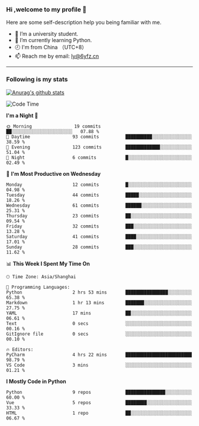 ### Hi ,welcome to my profile 👋
Here are some self-description help you being familiar with me.
<!--
**liuyunfz/liuyunfz** is a ✨ _special_ ✨ repository because its `README.md` (this file) appears on your GitHub profile.
- 👯 I’m looking to collaborate on ...
- 🤔 I’m looking for help with ...
Here are some ideas to get you started:
-->
- 🏫 I’m a university student.
- 💪 I’m currently learning Python.
- 🕗 I'm from China （UTC+8）
- 📫 Reach me by email: [ly@6yfz.cn](mailto:ly@6yfz.cn)
  
---
### Following is my stats
  
[![Anurag's github stats](https://github-readme-stats.vercel.app/api?username=liuyunfz)](https://github.com/anuraghazra/github-readme-stats)
  
<!--START_SECTION:waka-->
![Code Time](http://img.shields.io/badge/Code%20Time-297%20hrs%2034%20mins-blue)

**I'm a Night 🦉** 

```text
🌞 Morning                19 commits          ██░░░░░░░░░░░░░░░░░░░░░░░   07.88 % 
🌆 Daytime                93 commits          ██████████░░░░░░░░░░░░░░░   38.59 % 
🌃 Evening                123 commits         █████████████░░░░░░░░░░░░   51.04 % 
🌙 Night                  6 commits           █░░░░░░░░░░░░░░░░░░░░░░░░   02.49 % 
```
📅 **I'm Most Productive on Wednesday** 

```text
Monday                   12 commits          █░░░░░░░░░░░░░░░░░░░░░░░░   04.98 % 
Tuesday                  44 commits          █████░░░░░░░░░░░░░░░░░░░░   18.26 % 
Wednesday                61 commits          ██████░░░░░░░░░░░░░░░░░░░   25.31 % 
Thursday                 23 commits          ██░░░░░░░░░░░░░░░░░░░░░░░   09.54 % 
Friday                   32 commits          ███░░░░░░░░░░░░░░░░░░░░░░   13.28 % 
Saturday                 41 commits          ████░░░░░░░░░░░░░░░░░░░░░   17.01 % 
Sunday                   28 commits          ███░░░░░░░░░░░░░░░░░░░░░░   11.62 % 
```


📊 **This Week I Spent My Time On** 

```text
🕑︎ Time Zone: Asia/Shanghai

💬 Programming Languages: 
Python                   2 hrs 53 mins       ████████████████░░░░░░░░░   65.38 % 
Markdown                 1 hr 13 mins        ███████░░░░░░░░░░░░░░░░░░   27.75 % 
YAML                     17 mins             ██░░░░░░░░░░░░░░░░░░░░░░░   06.61 % 
Text                     0 secs              ░░░░░░░░░░░░░░░░░░░░░░░░░   00.16 % 
GitIgnore file           0 secs              ░░░░░░░░░░░░░░░░░░░░░░░░░   00.10 % 

🔥 Editors: 
PyCharm                  4 hrs 22 mins       █████████████████████████   98.79 % 
VS Code                  3 mins              ░░░░░░░░░░░░░░░░░░░░░░░░░   01.21 % 
```

**I Mostly Code in Python** 

```text
Python                   9 repos             ███████████████░░░░░░░░░░   60.00 % 
Vue                      5 repos             ████████░░░░░░░░░░░░░░░░░   33.33 % 
HTML                     1 repo              ██░░░░░░░░░░░░░░░░░░░░░░░   06.67 % 
```




<!--END_SECTION:waka-->
